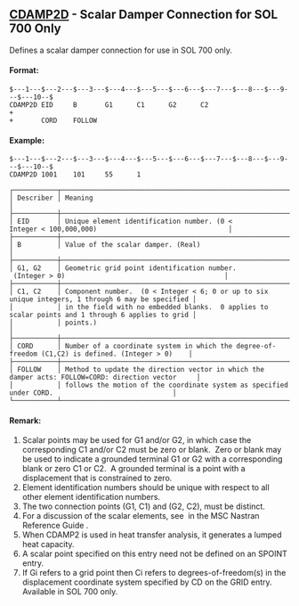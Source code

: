 ## [CDAMP2D](https://nexus.hexagon.com/documentationcenter/bundle/MSC_Nastran_2022.4/page/Nastran_Combined_Book/qrg/bulkc1/TOC.CDAMP2D.xhtml) - Scalar Damper Connection for SOL 700 Only

Defines a scalar damper connection for use in SOL 700 only.

#### Format:

```nastran
$---1---$---2---$---3---$---4---$---5---$---6---$---7---$---8---$---9---$---10--$
CDAMP2D EID     B       G1      C1      G2      C2                      +       
+       CORD    FOLLOW                                                          
```

#### Example:

```nastran
$---1---$---2---$---3---$---4---$---5---$---6---$---7---$---8---$---9---$---10--$
CDAMP2D 1001    101     55      1                                               
```

```text
┌───────────┬───────────────────────────────────────────────────────────────────────────────────────────────────┐
│ Describer │ Meaning                                                                                           │
├───────────┼───────────────────────────────────────────────────────────────────────────────────────────────────┤
│ EID       │ Unique element identification number. (0 < Integer < 100,000,000)                                 │
├───────────┼───────────────────────────────────────────────────────────────────────────────────────────────────┤
│ B         │ Value of the scalar damper. (Real)                                                                │
├───────────┼───────────────────────────────────────────────────────────────────────────────────────────────────┤
│ G1, G2    │ Geometric grid point identification number.  (Integer > 0)                                        │
├───────────┼───────────────────────────────────────────────────────────────────────────────────────────────────┤
│ C1, C2    │ Component number.  (0 < Integer < 6; 0 or up to six unique integers, 1 through 6 may be specified │
│           │ in the field with no embedded blanks.  0 applies to scalar points and 1 through 6 applies to grid │
│           │ points.)                                                                                          │
├───────────┼───────────────────────────────────────────────────────────────────────────────────────────────────┤
│ CORD      │ Number of a coordinate system in which the degree-of-freedom (C1,C2) is defined. (Integer > 0)    │
├───────────┼───────────────────────────────────────────────────────────────────────────────────────────────────┤
│ FOLLOW    │ Method to update the direction vector in which the damper acts: FOLLOW=CORD: direction vector     │
│           │ follows the motion of the coordinate system as specified under CORD.                              │
└───────────┴───────────────────────────────────────────────────────────────────────────────────────────────────┘
```

#### Remark:

1. Scalar points may be used for G1 and/or G2, in which case the corresponding C1 and/or C2 must be zero or blank.  Zero or blank may be used to indicate a grounded terminal G1 or G2 with a corresponding blank or zero C1 or C2.  A grounded terminal is a point with a displacement that is constrained to zero.
2. Element identification numbers should be unique with respect to all   other element identification numbers.
3. The two connection points (G1, C1) and (G2, C2), must be distinct.
4. For a discussion of the scalar elements, see   in the  MSC Nastran Reference Guide .
5. When CDAMP2 is used in heat transfer analysis, it generates a lumped heat capacity.
6. A scalar point specified on this entry need not be defined on an SPOINT entry.
7. If Gi refers to a grid point then Ci refers to degrees-of-freedom(s) in the displacement coordinate system specified by CD on the GRID entry. Available in SOL 700 only.
